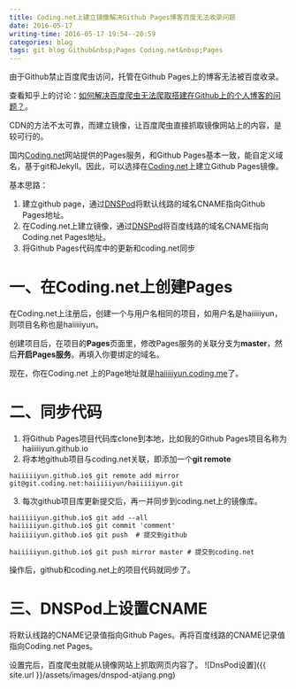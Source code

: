 ```yaml
---
title: Coding.net上建立镜像解决Github Pages博客百度无法收录问题
date: 2016-05-17
writing-time: 2016-05-17 19:54--20:59
categories: blog
tags: git blog Github&nbsp;Pages Coding.net&nbsp;Pages
---
```


由于Github禁止百度爬虫访问，托管在Github Pages上的博客无法被百度收录。

查看知乎上的讨论：[如何解决百度爬虫无法爬取搭建在Github上的个人博客的问题？](http://www.zhihu.com/question/30898326)。

CDN的方法不太可靠，而建立镜像，让百度爬虫直接抓取镜像网站上的内容，是较可行的。

国内[Coding.net](Coding.net)网站提供的Pages服务，和Github Pages基本一致，能自定义域名，基于git和Jekyll。因此，可以选择在[Coding.net](Coding.net)上建立Github Pages镜像。

基本思路：

1. 建立github page，通过[DNSPod](https://www.dnspod.cn/)将默认线路的域名CNAME指向Github Pages地址。
2. 在Coding.net上建立镜像，通过[DNSPod](https://www.dnspod.cn/)将百度线路的域名CNAME指向Coding.net Pages地址。
3. 将Github Pages代码库中的更新和coding.net同步

# 一、在Coding.net上创建Pages

在Coding.net上注册后，创建一个与用户名相同的项目，如用户名是haiiiiiyun，则项目名称也是haiiiiiyun。

创建项目后，在项目的**Pages**页面里，修改Pages服务的关联分支为**master**，然后**开启Pages服务**。再填入你要绑定的域名。

现在，你在Coding.net 上的Page地址就是[haiiiiiyun.coding.me](http://haiiiiiyun.coding.me/)了。

# 二、同步代码

1. 将Github Pages项目代码库clone到本地，比如我的Github Pages项目名称为haiiiiiyun.github.io
2. 将本地github项目与coding.net关联，即添加一个**git remote**

```
haiiiiiyun.github.io$ git remote add mirror git@git.coding.net:haiiiiiyun/haiiiiiyun.git
```
3. 每次github项目库更新提交后，再一并同步到coding.net上的镜像库。

```
haiiiiiyun.github.io$ git add --all
haiiiiiyun.github.io$ git commit 'comment'
haiiiiiyun.github.io$ git push  # 提交到github

haiiiiiyun.github.io$ git push mirror master # 提交到coding.net
```
操作后，github和coding.net上的项目代码就同步了。

# 三、DNSPod上设置CNAME

将默认线路的CNAME记录值指向Github Pages。再将百度线路的CNAME记录值指向Coding.net Pages。

设置完后，百度爬虫就能从镜像网站上抓取网页内容了。
![DnsPod设置]({{ site.url }}/assets/images/dnspod-atjiang.png)
